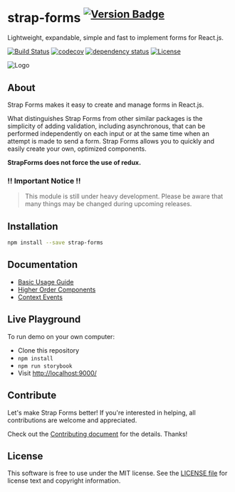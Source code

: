 # strap-forms <sup>[![Version Badge][npm-version-svg]][package-url]</sup>

Lightweight, expandable, simple and fast to implement forms for React.js.

[![Build Status][travis-svg]][travis-url]
[![codecov](https://codecov.io/gh/mkatanski/strap-forms/branch/master/graph/badge.svg)](https://codecov.io/gh/mkatanski/strap-forms)
[![dependency status][deps-svg]][deps-url]
[![License][license-image]][license-url]

![Logo](https://github.com/mkatanski/strap-forms/blob/master/logo.png)

## About

Strap Forms makes it easy to create and manage forms in React.js.

What distinguishes Strap Forms from other similar packages is the simplicity of adding validation, including asynchronous, that can be performed independently on each input or at the same time when an attempt is made to send a form. Strap Forms allows you to quickly and easily create your own, optimized components.

**StrapForms does not force the use of redux.**

### :bangbang: Important Notice :bangbang:
> This module is still under heavy development. Please be aware that many things may be changed during upcoming releases.

## Installation

```bash
npm install --save strap-forms
```

## Documentation

- [Basic Usage Guide](https://github.com/mkatanski/strap-forms/wiki/Basic-Usage-Guide)
- [Higher Order Components](https://github.com/mkatanski/strap-forms/wiki/Higher-Order-Components)
- [Context Events](https://github.com/mkatanski/strap-forms/wiki/Context-Events)

## Live Playground

To run demo on your own computer:

- Clone this repository
- `npm install`
- `npm run storybook`
- Visit [http://localhost:9000/](http://localhost:9000/)

## Contribute

Let's make Strap Forms better! If you're interested in helping, all contributions are welcome and appreciated.

Check out the [Contributing document](CONTRIBUTING) for the details. Thanks!


## License

This software is free to use under the MIT license.
See the [LICENSE file](LICENSE) for license text and copyright information.

[package-url]: https://npmjs.org/package/strap-forms
[npm-version-svg]: http://versionbadg.es/mkatanski/strap-forms.svg
[travis-svg]: https://travis-ci.org/mkatanski/strap-forms.svg
[travis-url]: https://travis-ci.org/mkatanski/strap-forms
[deps-svg]: https://david-dm.org/mkatanski/strap-forms.svg
[deps-url]: https://david-dm.org/mkatanski/strap-forms
[dev-deps-svg]: https://david-dm.org/mkatanski/strap-forms/dev-status.svg
[dev-deps-url]: https://david-dm.org/mkatanski/strap-forms#info=devDependencies
[license-image]: https://img.shields.io/badge/license-MIT-blue.svg
[license-url]: LICENSE
